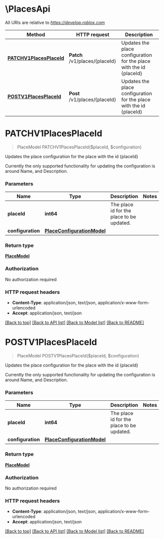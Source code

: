 # \PlacesApi

All URIs are relative to *https://develop.roblox.com*

Method | HTTP request | Description
------------- | ------------- | -------------
[**PATCHV1PlacesPlaceId**](PlacesApi.md#PATCHV1PlacesPlaceId) | **Patch** /v1/places/{placeId} | Updates the place configuration for the place with the id {placeId}
[**POSTV1PlacesPlaceId**](PlacesApi.md#POSTV1PlacesPlaceId) | **Post** /v1/places/{placeId} | Updates the place configuration for the place with the id {placeId}


# **PATCHV1PlacesPlaceId**
> PlaceModel PATCHV1PlacesPlaceId($placeId, $configuration)

Updates the place configuration for the place with the id {placeId}

Currently the only supported functionality for updating the configuration is around Name, and Description.


### Parameters

Name | Type | Description  | Notes
------------- | ------------- | ------------- | -------------
 **placeId** | **int64**| The place id for the place to be updated. | 
 **configuration** | [**PlaceConfigurationModel**](PlaceConfigurationModel.md)|  | 

### Return type

[**PlaceModel**](PlaceModel.md)

### Authorization

No authorization required

### HTTP request headers

 - **Content-Type**: application/json, text/json, application/x-www-form-urlencoded
 - **Accept**: application/json, text/json

[[Back to top]](#) [[Back to API list]](../README.md#documentation-for-api-endpoints) [[Back to Model list]](../README.md#documentation-for-models) [[Back to README]](../README.md)

# **POSTV1PlacesPlaceId**
> PlaceModel POSTV1PlacesPlaceId($placeId, $configuration)

Updates the place configuration for the place with the id {placeId}

Currently the only supported functionality for updating the configuration is around Name, and Description.


### Parameters

Name | Type | Description  | Notes
------------- | ------------- | ------------- | -------------
 **placeId** | **int64**| The place id for the place to be updated. | 
 **configuration** | [**PlaceConfigurationModel**](PlaceConfigurationModel.md)|  | 

### Return type

[**PlaceModel**](PlaceModel.md)

### Authorization

No authorization required

### HTTP request headers

 - **Content-Type**: application/json, text/json, application/x-www-form-urlencoded
 - **Accept**: application/json, text/json

[[Back to top]](#) [[Back to API list]](../README.md#documentation-for-api-endpoints) [[Back to Model list]](../README.md#documentation-for-models) [[Back to README]](../README.md)

